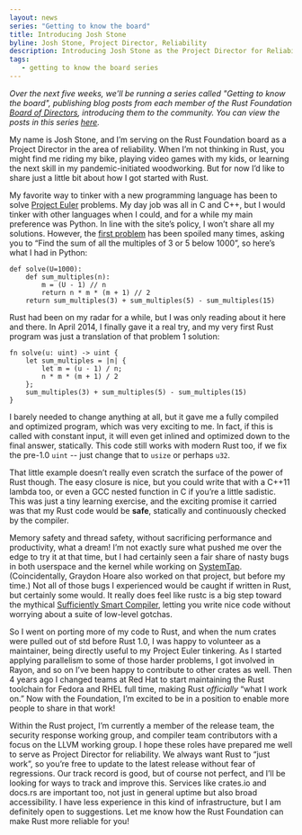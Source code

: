 ```yaml
---
layout: news
series: "Getting to know the board"
title: Introducing Josh Stone
byline: Josh Stone, Project Director, Reliability
description: Introducing Josh Stone as the Project Director for Reliability. Part of the "Getting to know the board" series.
tags:
   - getting to know the board series
---
```


_Over the next five weeks, we'll be running a series called "Getting to know the board", publishing blog posts from each member of the Rust Foundation [Board of Directors](/board), introducing them to the community. You can view the posts in this series [here](/tags/getting%20to%20know%20the%20board%20series/)._

My name is Josh Stone, and I’m serving on the Rust Foundation board as a Project Director in the area of reliability. When I’m not thinking in Rust, you might find me riding my bike, playing video games with my kids, or learning the next skill in my pandemic-initiated woodworking. But for now I’d like to share just a little bit about how I got started with Rust.

My favorite way to tinker with a new programming language has been to solve [Project Euler](https://projecteuler.net/) problems. My day job was all in C and C++, but I would tinker with other languages when I could, and for a while my main preference was Python. In line with the site’s policy, I won’t share all my solutions. However, the [first problem](https://projecteuler.net/problem=1) has been spoiled many times, asking you to “Find the sum of all the multiples of 3 or 5 below 1000”, so here’s what I had in Python:


```
def solve(U=1000):
    def sum_multiples(n):
        m = (U - 1) // n
        return n * m * (m + 1) // 2
    return sum_multiples(3) + sum_multiples(5) - sum_multiples(15)
```


Rust had been on my radar for a while, but I was only reading about it here and there. In April 2014, I finally gave it a real try, and my very first Rust program was just a translation of that problem 1 solution:


```
fn solve(u: uint) -> uint {
    let sum_multiples = |n| {
        let m = (u - 1) / n;
        n * m * (m + 1) / 2
    };
    sum_multiples(3) + sum_multiples(5) - sum_multiples(15)
}
```


I barely needed to change anything at all, but it gave me a fully compiled and optimized program, which was very exciting to me. In fact, if this is called with constant input, it will even get inlined and optimized down to the final answer, statically. This code still works with modern Rust too, if we fix the pre-1.0 `uint` -- just change that to `usize` or perhaps `u32`.

That little example doesn’t really even scratch the surface of the power of Rust though. The easy closure is nice, but you could write that with a C++11 lambda too, or even a GCC nested function in C if you’re a little sadistic. This was just a tiny learning exercise, and the exciting promise it carried was that my Rust code would be **safe**, statically and continuously checked by the compiler.

Memory safety and thread safety, without sacrificing performance and productivity, what a dream! I’m not exactly sure what pushed me over the edge to try it at that time, but I had certainly seen a fair share of nasty bugs in both userspace and the kernel while working on [SystemTap](http://sourceware.org/systemtap/). (Coincidentally, Graydon Hoare also worked on that project, but before my time.) Not all of those bugs I experienced would be caught if written in Rust, but certainly some would. It really does feel like rustc is a big step toward the mythical [Sufficiently Smart Compiler](http://wiki.c2.com/?SufficientlySmartCompiler), letting you write nice code without worrying about a suite of low-level gotchas.

So I went on porting more of my code to Rust, and when the num crates were pulled out of std before Rust 1.0, I was happy to volunteer as a maintainer, being directly useful to my Project Euler tinkering. As I started applying parallelism to some of those harder problems, I got involved in Rayon, and so on I’ve been happy to contribute to other crates as well. Then 4 years ago I changed teams at Red Hat to start maintaining the Rust toolchain for Fedora and RHEL full time, making Rust _officially_ “what I work on.” Now with the Foundation, I’m excited to be in a position to enable more people to share in that work!

Within the Rust project, I’m currently a member of the release team, the security response working group, and compiler team contributors with a focus on the LLVM working group. I hope these roles have prepared me well to serve as Project Director for reliability. We always want Rust to “just work”, so you’re free to update to the latest release without fear of regressions. Our track record is good, but of course not perfect, and I’ll be looking for ways to track and improve this. Services like crates.io and docs.rs are important too, not just in general uptime but also broad accessibility. I have less experience in this kind of infrastructure, but I am definitely open to suggestions. Let me know how the Rust Foundation can make Rust more reliable for you!
